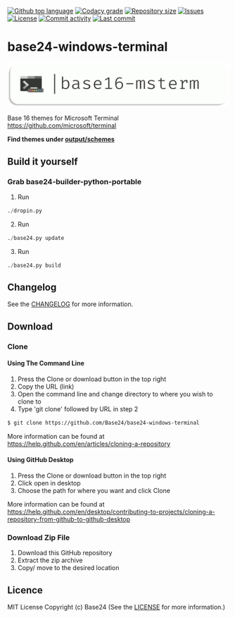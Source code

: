 [![Github top language](https://img.shields.io/github/languages/top/Base24/base24-windows-terminal.svg?style=for-the-badge)](../../)
[![Codacy grade](https://img.shields.io/codacy/grade/[codacy-proj-id].svg?style=for-the-badge)](https://www.codacy.com/manual/Base24/base24-windows-terminal)
[![Repository size](https://img.shields.io/github/repo-size/Base24/base24-windows-terminal.svg?style=for-the-badge)](../../)
[![Issues](https://img.shields.io/github/issues/Base24/base24-windows-terminal.svg?style=for-the-badge)](../../issues)
[![License](https://img.shields.io/github/license/Base24/base24-windows-terminal.svg?style=for-the-badge)](/LICENSE.md)
[![Commit activity](https://img.shields.io/github/commit-activity/m/Base24/base24-windows-terminal.svg?style=for-the-badge)](../../commits/master)
[![Last commit](https://img.shields.io/github/last-commit/Base24/base24-windows-terminal.svg?style=for-the-badge)](../../commits/master)

# base24-windows-terminal

<img src="readme-assets/icons/name.png" alt="Project Icon" width="750">

Base 16 themes for Microsoft Terminal https://github.com/microsoft/terminal

**Find themes under [output/schemes](output/schemes)**


## Build it yourself
### Grab base24-builder-python-portable

1. Run
```python
./dropin.py
```
2. Run
```python
./base24.py update
```
3. Run
```python
./base24.py build
```


## Changelog
See the [CHANGELOG](/CHANGELOG.md) for more information.


## Download
### Clone
#### Using The Command Line
1. Press the Clone or download button in the top right
2. Copy the URL (link)
3. Open the command line and change directory to where you wish to
clone to
4. Type 'git clone' followed by URL in step 2
```bash
$ git clone https://github.com/Base24/base24-windows-terminal
```

More information can be found at
<https://help.github.com/en/articles/cloning-a-repository>

#### Using GitHub Desktop
1. Press the Clone or download button in the top right
2. Click open in desktop
3. Choose the path for where you want and click Clone

More information can be found at
<https://help.github.com/en/desktop/contributing-to-projects/cloning-a-repository-from-github-to-github-desktop>

### Download Zip File

1. Download this GitHub repository
2. Extract the zip archive
3. Copy/ move to the desired location


## Licence
MIT License
Copyright (c) Base24
(See the [LICENSE](/LICENSE.md) for more information.)
